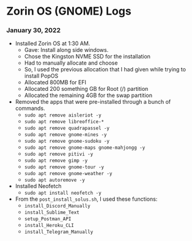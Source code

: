 # Zorin OS (GNOME) Logs

### January 30, 2022

-   Installed Zorin OS at 1:30 AM.
    -   Gave: Install along side windows.
    -   Chose the Kingston NVME SSD for the installation
    -   Had to manually allocate and choose
    -   So, I used the previous allocation that I had given while trying
        to install PopOS
    -   Allocated 800MB for EFI
    -   Allocated 200 something GB for Root (/) partition
    -   Allocated the remaining 4GB for the swap partition
-   Removed the apps that were pre-installed through a bunch of commands.
    -   `sudo apt remove aisleriot -y`
    -   `sudo apt remove libreoffice-*`
    -   `sudo apt remove quadrapassel -y`
    -   `sudo apt remove gnome-mines -y`
    -   `sudo apt remove gnome-sudoku -y`
    -   `sudo apt remove gnome-maps gnome-mahjongg -y`
    -   `sudo apt remove pitivi -y`
    -   `sudo apt remove gimp -y`
    -   `sudo apt remove gnome-tour -y`
    -   `sudo apt remove gnome-weather -y`
    -   `sudo apt autoremove -y`
-   Installed Neofetch
    -   `sudo apt install neofetch -y`
-   From the `post_install_solus.sh`, I used these functions:
    -   `install_Discord_Manually`
    -   `install_Sublime_Text`
    -   `setup_Postman_API`
    -   `install_Heroku_CLI`
    -   `install_Telegram_Manually`
